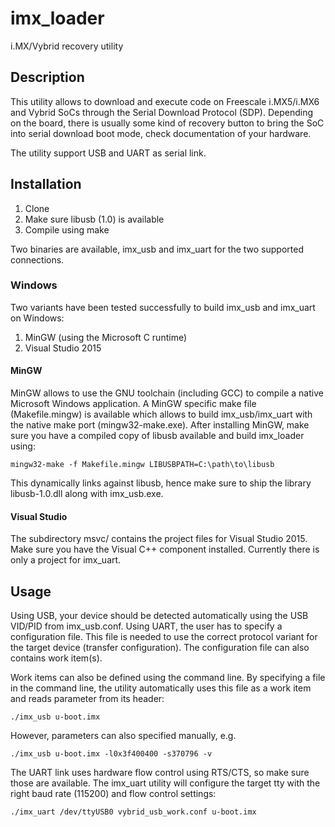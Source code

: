 # imx_loader

i.MX/Vybrid recovery utility

## Description
This utility allows to download and execute code on Freescale i.MX5/i.MX6
and Vybrid SoCs through the Serial Download Protocol (SDP). Depending on
the board, there is usually some kind of recovery button to bring the SoC
into serial download boot mode, check documentation of your hardware.

The utility support USB and UART as serial link.

## Installation
1. Clone
1. Make sure libusb (1.0) is available
1. Compile using make

Two binaries are available, imx_usb and imx_uart for the two supported
connections.

### Windows

Two variants have been tested successfully to build imx_usb and imx_uart
on Windows:
1. MinGW (using the Microsoft C runtime)
1. Visual Studio 2015

#### MinGW

MinGW allows to use the GNU toolchain (including GCC) to compile a native
Microsoft Windows application. A MinGW specific make file (Makefile.mingw)
is available which allows to build imx_usb/imx_uart with the native make
port (mingw32-make.exe). After installing MinGW, make sure you have a
compiled copy of libusb available and build imx_loader using:

```
mingw32-make -f Makefile.mingw LIBUSBPATH=C:\path\to\libusb
```

This dynamically links against libusb, hence make sure to ship the
library libusb-1.0.dll along with imx_usb.exe.

#### Visual Studio

The subdirectory msvc/ contains the project files for Visual Studio 2015.
Make sure you have the Visual C++ component installed. Currently there is
only a project for imx_uart.

## Usage
Using USB, your device should be detected automatically using the USB
VID/PID from imx_usb.conf. Using UART, the user has to specify a
configuration file. This file is needed to use the correct protocol
variant for the target device (transfer configuration). The
configuration file can also contains work item(s).

Work items can also be defined using the command line. By specifying a
file in the command line, the utility automatically uses this file as
a work item and reads parameter from its header:

```
./imx_usb u-boot.imx
```

However, parameters can also specified manually, e.g.

```
./imx_usb u-boot.imx -l0x3f400400 -s370796 -v
```

The UART link uses hardware flow control using RTS/CTS, so make sure
those are available. The imx_uart utility will configure the target
tty with the right baud rate (115200) and flow control settings:

```
./imx_uart /dev/ttyUSB0 vybrid_usb_work.conf u-boot.imx
```

